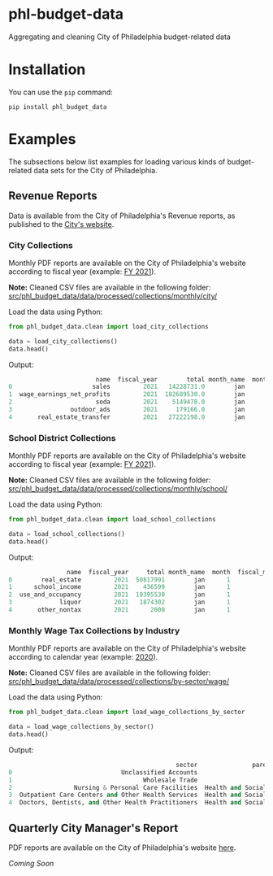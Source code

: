 # phl-budget-data

Aggregating and cleaning City of Philadelphia budget-related data

# Installation

You can use the `pip` command:

```
pip install phl_budget_data
```
# Examples

The subsections below list examples for loading various kinds of budget-related data sets for the City of Philadelphia.

## Revenue Reports

Data is available from the City of Philadelphia's Revenue reports, as published to the [City's website](https://www.phila.gov/departments/department-of-revenue/reports/).

### City Collections

Monthly PDF reports are available on the City of Philadelphia's website according to fiscal year (example: [FY 2021](https://www.phila.gov/documents/fy-2021-city-monthly-revenue-collections/)).

**Note:** Cleaned CSV files are available in the following folder: [src/phl_budget_data/data/processed/collections/monthly/city/](src/phl_budget_data/data/processed/collections/monthly/city/)

Load the data using Python:

```python
from phl_budget_data.clean import load_city_collections

data = load_city_collections()
data.head()
```

Output:
```python
                        name  fiscal_year        total month_name  month  fiscal_month  year       date kind
0                      sales         2021   14228731.0        jan      1             7  2021 2021-01-01  Tax
1  wage_earnings_net_profits         2021  182689530.0        jan      1             7  2021 2021-01-01  Tax
2                       soda         2021    5149478.0        jan      1             7  2021 2021-01-01  Tax
3                outdoor_ads         2021     179166.0        jan      1             7  2021 2021-01-01  Tax
4       real_estate_transfer         2021   27222198.0        jan      1             7  2021 2021-01-01  Tax
```
### School District Collections

Monthly PDF reports are available on the City of Philadelphia's website according to fiscal year (example: [FY 2021](https://www.phila.gov/documents/fy-2021-school-district-monthly-revenue-collections/)).

**Note:** Cleaned CSV files are available in the following folder: [src/phl_budget_data/data/processed/collections/monthly/school/](src/phl_budget_data/data/processed/collections/monthly/school/)

Load the data using Python:

```python
from phl_budget_data.clean import load_school_collections

data = load_school_collections()
data.head()
```

Output:

```python
                name  fiscal_year     total month_name  month  fiscal_month  year       date
0        real_estate         2021  50817991        jan      1             7  2021 2021-01-01
1      school_income         2021    436599        jan      1             7  2021 2021-01-01
2  use_and_occupancy         2021  19395530        jan      1             7  2021 2021-01-01
3             liquor         2021   1874302        jan      1             7  2021 2021-01-01
4       other_nontax         2021      2000        jan      1             7  2021 2021-01-01
```

### Monthly Wage Tax Collections by Industry

Monthly PDF reports are available on the City of Philadelphia's website according to calendar year (example: [2020](https://www.phila.gov/documents/2020-wage-tax-by-industry/)).

**Note:** Cleaned CSV files are available in the following folder: [src/phl_budget_data/data/processed/collections/by-sector/wage/](src/phl_budget_data/data/processed/collections/by-sector/wage/)

Load the data using Python:

```python
from phl_budget_data.clean import load_wage_collections_by_sector

data = load_wage_collections_by_sector()
data.head()
```

Output:

```python
                                              sector               parent_sector      total month_name  month  fiscal_month  year  fiscal_year       date
0                              Unclassified Accounts                         NaN   494978.0        jan      1             7  2021         2021 2021-01-01
1                                    Wholesale Trade                         NaN  4497890.0        jan      1             7  2021         2021 2021-01-01
2                 Nursing & Personal Care Facilities  Health and Social Services  3634459.0        jan      1             7  2021         2021 2021-01-01
3  Outpatient Care Centers and Other Health Services  Health and Social Services  6267932.0        jan      1             7  2021         2021 2021-01-01
4  Doctors, Dentists, and Other Health Practitioners  Health and Social Services  5392573.0        jan      1             7  2021         2021 2021-01-01
```


## Quarterly City Manager's Report

PDF reports are available on the City of Philadelphia's website [here](https://www.phila.gov/finance/reports-Quarterly.html).

*Coming Soon*

